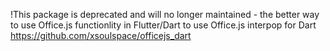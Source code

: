 !This package is deprecated and will no longer maintained - the better way to use Office.js functionlity in Flutter/Dart to use Office.js interpop for Dart https://github.com/xsoulspace/officejs_dart
